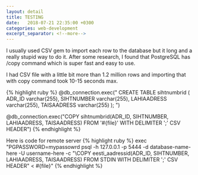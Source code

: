 ```yaml
---
layout: detail
title: TESTING
date:   2018-07-21 22:35:00 +0300
categories: web-development
excerpt_separator: <!--more-->
---
```

I usually used  CSV gem to import each row to the database but it long and a really stupid way to do it. 
After some research, I found that PostgreSQL has /copy command which is super fast and easy to use. 
<!--more-->
I had CSV file with a little bit more than 1.2 million rows and importing that with copy command took 10-15 seconds max.

{% highlight ruby %}
@db_connection.exec("
  CREATE TABLE sihtnumbrid (
    ADR_ID varchar(255),
    SIHTNUMBER varchar(255),
    LAHIAADRESS varchar(255),
    TAISAADRESS varchar(255)
  );
")

@db_connection.exec("COPY sihtnumbrid(ADR_ID, SIHTNUMBER, LAHIAADRESS, TAISAADRESS) FROM '#{file}' WITH DELIMITER ';' CSV HEADER")
{% endhighlight %}

Here is code for remote server
{% highlight ruby %}
exec "PGPASSWORD=mypassowrd psql -h 127.0.0.1 -p 5444 -d database-name-here -U username-here -c \"\\COPY eesti_aadressid(ADR_ID, SIHTNUMBER, LAHIAADRESS, TAISAADRESS) FROM STDIN WITH DELIMITER ';' CSV HEADER\" < #{file}"
{% endhighlight %}

